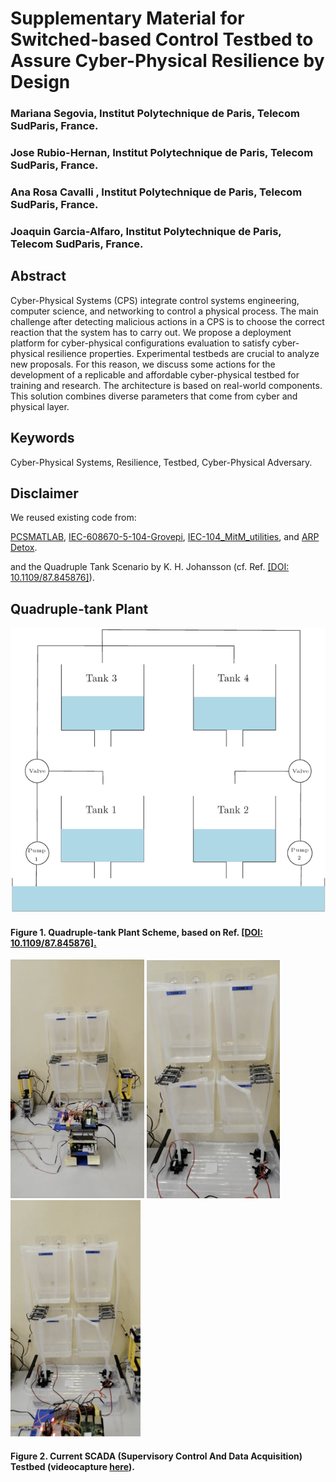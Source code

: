 Supplementary Material for Switched-based Control 
Testbed to Assure Cyber-Physical Resilience by Design
===

### Mariana Segovia, Institut Polytechnique de Paris, Telecom SudParis, France.

### Jose Rubio-Hernan, Institut Polytechnique de Paris, Telecom SudParis, France.

### Ana Rosa Cavalli , Institut Polytechnique de Paris, Telecom SudParis, France.

### Joaquin Garcia-Alfaro, Institut Polytechnique de Paris, Telecom SudParis, France.

## Abstract

Cyber-Physical Systems (CPS) integrate control systems engineering, computer science, 
and networking to control a physical process. The main challenge after detecting malicious 
actions in a CPS is to choose the correct reaction that the system has to carry out. 
We propose a deployment platform for cyber-physical configurations evaluation to satisfy 
cyber-physical resilience properties. Experimental testbeds are crucial to analyze new 
proposals. For this reason, we discuss some actions for the development of a replicable 
and affordable cyber-physical testbed for training and research. The architecture is based 
on real-world components. This solution combines diverse parameters that come from cyber 
and physical layer.

## Keywords

Cyber-Physical Systems, Resilience, Testbed, Cyber-Physical Adversary.

## Disclaimer

We reused existing code from:

<a href="https://github.com/karrocon/pcsmatlab">PCSMATLAB</a>,
<a
href="https://github.com/dry3ss/IEC-608670-5-104-Grovepi">IEC-608670-5-104-Grovepi</a>,
<a href="https://github.com/dry3ss/IEC-104_MitM_utilities">IEC-104_MitM_utilities</a>,
and <a href="https://github.com/dry3ss/ARP_detox">ARP Detox</a>.

and the Quadruple Tank Scenario by K. H. Johansson (cf. Ref. <a href="https://doi.org/10.1109/87.845876">[DOI: 10.1109/87.845876]</a>).

## Quadruple-tank Plant

![figure1-scheme](https://github.com/jgalfaro/mirrored-quadruple-tank/blob/master/Figures/fourtanks.png)
#### Figure 1. Quadruple-tank Plant Scheme, based on Ref. <a href="https://doi.org/10.1109/87.845876">[DOI: 10.1109/87.845876].</a>

[![figure2a-video](https://github.com/jgalfaro/mirrored-quadruple-tank/blob/master/Figures/testbed.png)](https://youtu.be/FZg0F96bYhk) [![figure2c-video](https://github.com/jgalfaro/mirrored-quadruple-tank/blob/master/Figures/testbed3.png)](https://youtu.be/FZg0F96bYhk) [![figure2b-video](https://github.com/jgalfaro/mirrored-quadruple-tank/blob/master/Figures/testbed2.png)](https://youtu.be/FZg0F96bYhk)
#### Figure 2. Current SCADA (Supervisory Control And Data Acquisition) Testbed (videocapture <a href="https://youtu.be/FZg0F96bYhk">here</a>).


